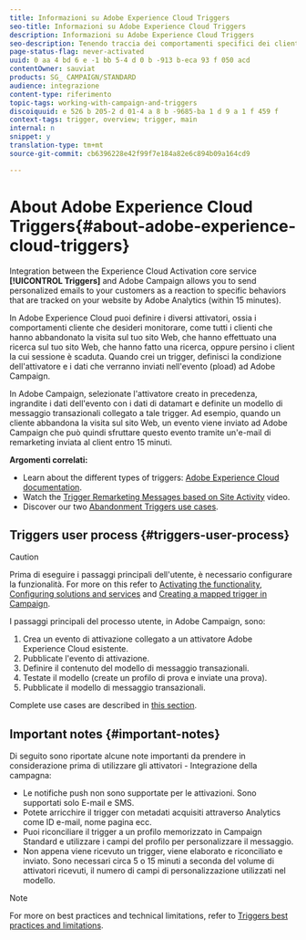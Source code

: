 ```yaml
---
title: Informazioni su Adobe Experience Cloud Triggers
seo-title: Informazioni su Adobe Experience Cloud Triggers
description: Informazioni su Adobe Experience Cloud Triggers
seo-description: Tenendo traccia dei comportamenti specifici dei clienti con Adobe Analytics, ora puoi inviare e-mail personalizzate ai tuoi clienti in Adobe Campaign.
page-status-flag: never-activated
uuid: 0 aa 4 bd 6 e -1 bb 5-4 d 0 b -913 b-eca 93 f 050 acd
contentOwner: sauviat
products: SG_ CAMPAIGN/STANDARD
audience: integrazione
content-type: riferimento
topic-tags: working-with-campaign-and-triggers
discoiquuid: e 526 b 205-2 d 01-4 a 8 b -9685-ba 1 d 9 a 1 f 459 f
context-tags: trigger, overview; trigger, main
internal: n
snippet: y
translation-type: tm+mt
source-git-commit: cb6396228e42f99f7e184a82e6c894b09a164cd9

---
```



# About Adobe Experience Cloud Triggers{#about-adobe-experience-cloud-triggers}

Integration between the Experience Cloud Activation core service **[!UICONTROL Triggers]** and Adobe Campaign allows you to send personalized emails to your customers as a reaction to specific behaviors that are tracked on your website by Adobe Analytics (within 15 minutes).

In Adobe Experience Cloud puoi definire i diversi attivatori, ossia i comportamenti cliente che desideri monitorare, come tutti i clienti che hanno abbandonato la visita sul tuo sito Web, che hanno effettuato una ricerca sul tuo sito Web, che hanno fatto una ricerca, oppure persino i client la cui sessione è scaduta. Quando crei un trigger, definisci la condizione dell'attivatore e i dati che verranno inviati nell'evento (pload) ad Adobe Campaign.

In Adobe Campaign, selezionate l'attivatore creato in precedenza, ingrandite i dati dell'evento con i dati di datamart e definite un modello di messaggio transazionali collegato a tale trigger. Ad esempio, quando un cliente abbandona la visita sul sito Web, un evento viene inviato ad Adobe Campaign che può quindi sfruttare questo evento tramite un'e-mail di remarketing inviata al client entro 15 minuti.

**Argomenti correlati:**

* Learn about the different types of triggers: [Adobe Experience Cloud documentation](https://marketing.adobe.com/resources/help/en_US/mcloud/triggers.html).
* Watch the [Trigger Remarketing Messages based on Site Activity](https://helpx.adobe.com/marketing-cloud/how-to/email-marketing.html#step-two) video.
* Discover our two [Abandonment Triggers use cases](../../integrating/using/abandonment-triggers-use-cases.md).

## Triggers user process {#triggers-user-process}

>[!CAUTION]
>
>Prima di eseguire i passaggi principali dell'utente, è necessario configurare la funzionalità. For more on this refer to [Activating the functionality](../../integrating/using/configuring-triggers-in-experience-cloud.md#activating-the-functionality), [Configuring solutions and services](../../integrating/using/configuring-triggers-in-experience-cloud.md#configuring-solutions-and-services) and [Creating a mapped trigger in Campaign](../../integrating/using/using-triggers-in-campaign.md#creating-a-mapped-trigger-in-campaign).

I passaggi principali del processo utente, in Adobe Campaign, sono:

1. Crea un evento di attivazione collegato a un attivatore Adobe Experience Cloud esistente.
1. Pubblicate l'evento di attivazione.
1. Definire il contenuto del modello di messaggio transazionali.
1. Testate il modello (create un profilo di prova e inviate una prova).
1. Pubblicate il modello di messaggio transazionali.

Complete use cases are described in [this section](../../integrating/using/abandonment-triggers-use-cases.md).

## Important notes {#important-notes}

Di seguito sono riportate alcune note importanti da prendere in considerazione prima di utilizzare gli attivatori - Integrazione della campagna:

* Le notifiche push non sono supportate per le attivazioni. Sono supportati solo E-mail e SMS.
* Potete arricchire il trigger con metadati acquisiti attraverso Analytics come ID e-mail, nome pagina ecc.
* Puoi riconciliare il trigger a un profilo memorizzato in Campaign Standard e utilizzare i campi del profilo per personalizzare il messaggio.
* Non appena viene ricevuto un trigger, viene elaborato e riconciliato e inviato. Sono necessari circa 5 o 15 minuti a seconda del volume di attivatori ricevuti, il numero di campi di personalizzazione utilizzati nel modello.

>[!NOTE]
>
>For more on best practices and technical limitations, refer to [Triggers best practices and limitations](../../integrating/using/configuring-triggers-in-experience-cloud.md#triggers-best-practices-and-limitations).

